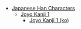 - [Japanese Han Characters](<../../../../_/han-ja/README.md>)
	- [Joyo Kanji 1](<../../../../_/han-ja/2_joyo/joyo-1/README.md>)
		- [Joyo Kanji 1 (ko)](<../../../../_/han-ja/2_joyo/joyo-1/ko.md>)